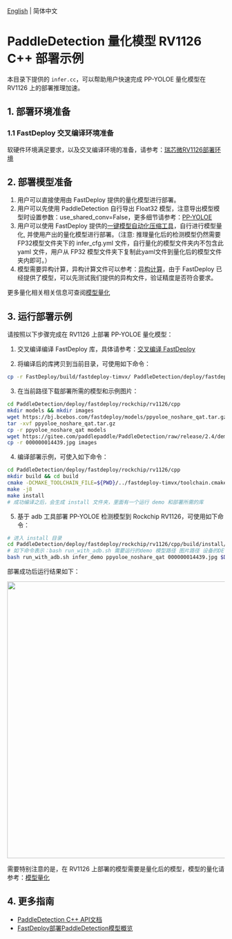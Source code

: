 [English](README.md) | 简体中文
# PaddleDetection 量化模型 RV1126 C++ 部署示例

本目录下提供的 `infer.cc`，可以帮助用户快速完成 PP-YOLOE 量化模型在 RV1126 上的部署推理加速。

## 1. 部署环境准备
### 1.1 FastDeploy 交叉编译环境准备
软硬件环境满足要求，以及交叉编译环境的准备，请参考：[瑞芯微RV1126部署环境](https://github.com/PaddlePaddle/FastDeploy/blob/develop/docs/cn/build_and_install#自行编译安装)  

## 2. 部署模型准备
1. 用户可以直接使用由 FastDeploy 提供的量化模型进行部署。
2. 用户可以先使用 PaddleDetection 自行导出 Float32 模型，注意导出模型模型时设置参数：use_shared_conv=False，更多细节请参考：[PP-YOLOE](https://github.com/PaddlePaddle/PaddleDetection/tree/release/2.4/configs/ppyoloe)
3. 用户可以使用 FastDeploy 提供的[一键模型自动化压缩工具](https://github.com/PaddlePaddle/FastDeploy/blob/develop/tools/common_tools/auto_compression/)，自行进行模型量化, 并使用产出的量化模型进行部署。（注意: 推理量化后的检测模型仍然需要FP32模型文件夹下的 infer_cfg.yml 文件，自行量化的模型文件夹内不包含此 yaml 文件，用户从 FP32 模型文件夹下复制此yaml文件到量化后的模型文件夹内即可。）
4. 模型需要异构计算，异构计算文件可以参考：[异构计算](https://github.com/PaddlePaddle/FastDeploy/blob/develop/docs/cn/faq/heterogeneous_computing_on_timvx_npu.md)，由于 FastDeploy 已经提供了模型，可以先测试我们提供的异构文件，验证精度是否符合要求。

更多量化相关相关信息可查阅[模型量化](../../../quantize/README.md)

## 3. 运行部署示例
请按照以下步骤完成在 RV1126 上部署 PP-YOLOE  量化模型：
1. 交叉编译编译 FastDeploy 库，具体请参考：[交叉编译 FastDeploy](https://github.com/PaddlePaddle/FastDeploy/blob/develop/docs/cn/build_and_install/rv1126.md)

2. 将编译后的库拷贝到当前目录，可使用如下命令：
```bash
cp -r FastDeploy/build/fastdeploy-timvx/ PaddleDetection/deploy/fastdeploy/rockchip/rv1126/cpp
```

3. 在当前路径下载部署所需的模型和示例图片：
```bash
cd PaddleDetection/deploy/fastdeploy/rockchip/rv1126/cpp
mkdir models && mkdir images
wget https://bj.bcebos.com/fastdeploy/models/ppyoloe_noshare_qat.tar.gz
tar -xvf ppyoloe_noshare_qat.tar.gz
cp -r ppyoloe_noshare_qat models
wget https://gitee.com/paddlepaddle/PaddleDetection/raw/release/2.4/demo/000000014439.jpg
cp -r 000000014439.jpg images
```

4. 编译部署示例，可使入如下命令：
```bash
cd PaddleDetection/deploy/fastdeploy/rockchip/rv1126/cpp
mkdir build && cd build
cmake -DCMAKE_TOOLCHAIN_FILE=${PWD}/../fastdeploy-timvx/toolchain.cmake -DFASTDEPLOY_INSTALL_DIR=${PWD}/../fastdeploy-timvx -DTARGET_ABI=armhf ..
make -j8
make install
# 成功编译之后，会生成 install 文件夹，里面有一个运行 demo 和部署所需的库
```

5. 基于 adb 工具部署 PP-YOLOE  检测模型到 Rockchip RV1126，可使用如下命令：
```bash
# 进入 install 目录
cd PaddleDetection/deploy/fastdeploy/rockchip/rv1126/cpp/build/install/
# 如下命令表示：bash run_with_adb.sh 需要运行的demo 模型路径 图片路径 设备的DEVICE_ID
bash run_with_adb.sh infer_demo ppyoloe_noshare_qat 000000014439.jpg $DEVICE_ID
```

部署成功后运行结果如下：

<img width="640" src="https://user-images.githubusercontent.com/30516196/203708564-43c49485-9b48-4eb2-8fe7-0fa517979fff.png">

需要特别注意的是，在 RV1126 上部署的模型需要是量化后的模型，模型的量化请参考：[模型量化](https://github.com/PaddlePaddle/FastDeploy/blob/develop/docs/cn/quantize.md)

## 4. 更多指南
- [PaddleDetection C++ API文档](https://www.paddlepaddle.org.cn/fastdeploy-api-doc/cpp/html/namespacefastdeploy_1_1vision_1_1detection.html)
- [FastDeploy部署PaddleDetection模型概览](../../)
